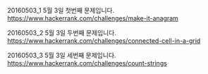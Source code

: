 20160503_1
5월 3일 첫번째 문제입니다.
https://www.hackerrank.com/challenges/make-it-anagram

20160503_2
5월 3일 두번째 문제입니다.
https://www.hackerrank.com/challenges/connected-cell-in-a-grid

20160503_3
5월 3일 세번째 문제입니다.
https://www.hackerrank.com/challenges/count-strings
